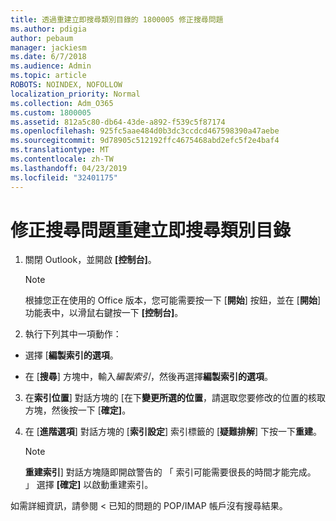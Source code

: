 ```yaml
---
title: 透過重建立即搜尋類別目錄的 1800005 修正搜尋問題
ms.author: pdigia
author: pebaum
manager: jackiesm
ms.date: 6/7/2018
ms.audience: Admin
ms.topic: article
ROBOTS: NOINDEX, NOFOLLOW
localization_priority: Normal
ms.collection: Adm_O365
ms.custom: 1800005
ms.assetid: 812a5c80-db64-43de-a892-f539c5f87174
ms.openlocfilehash: 925fc5aae484d0b3dc3ccdcd467598390a47aebe
ms.sourcegitcommit: 9d78905c512192ffc4675468abd2efc5f2e4baf4
ms.translationtype: MT
ms.contentlocale: zh-TW
ms.lasthandoff: 04/23/2019
ms.locfileid: "32401175"
---
```

# <a name="fix-search-issues-by-rebuilding-your-instant-search-catalog"></a>修正搜尋問題重建立即搜尋類別目錄

1. 關閉 Outlook，並開啟 **[控制台]**。
    
    > [!NOTE]
    > 根據您正在使用的 Office 版本，您可能需要按一下 [**開始**] 按鈕，並在 [**開始**] 功能表中，以滑鼠右鍵按一下 **[控制台]**。 
  
2. 執行下列其中一項動作：
    
  - 選擇 [**編製索引的選項**。
    
  - 在 [**搜尋**] 方塊中，輸入*編製索引*，然後再選擇**編製索引的選項**。
    
3. 在**索引位置**] 對話方塊的 [在下**變更所選的位置**，請選取您要修改的位置的核取方塊，然後按一下 [**確定]**。
    
4. 在 [**進階選項**] 對話方塊的 [**索引設定**] 索引標籤的 [**疑難排解**] 下按一下**重建**。
    
    > [!NOTE]
    > **重建索引**] 對話方塊隨即開啟警告的 「 索引可能需要很長的時間才能完成。 」 選擇 **[確定]** 以啟動重建索引。 
  
如需詳細資訊，請參閱 < 已知的問題<b0>的 POP/IMAP 帳戶沒有搜尋結果</b0>。
  

